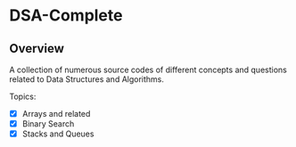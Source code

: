 # DSA-Complete 

## Overview
A collection of numerous source codes of different concepts and questions related to Data Structures and Algorithms.

Topics:
-[x] Arrays and related
-[x] Binary Search
-[x] Stacks and Queues

<!-- ## Requirement 

> **Note**
> This is a note

> **Warning**
> This is a warning

## Usage


## Features


## Reference


## Author

Indrashis Paul
-->
